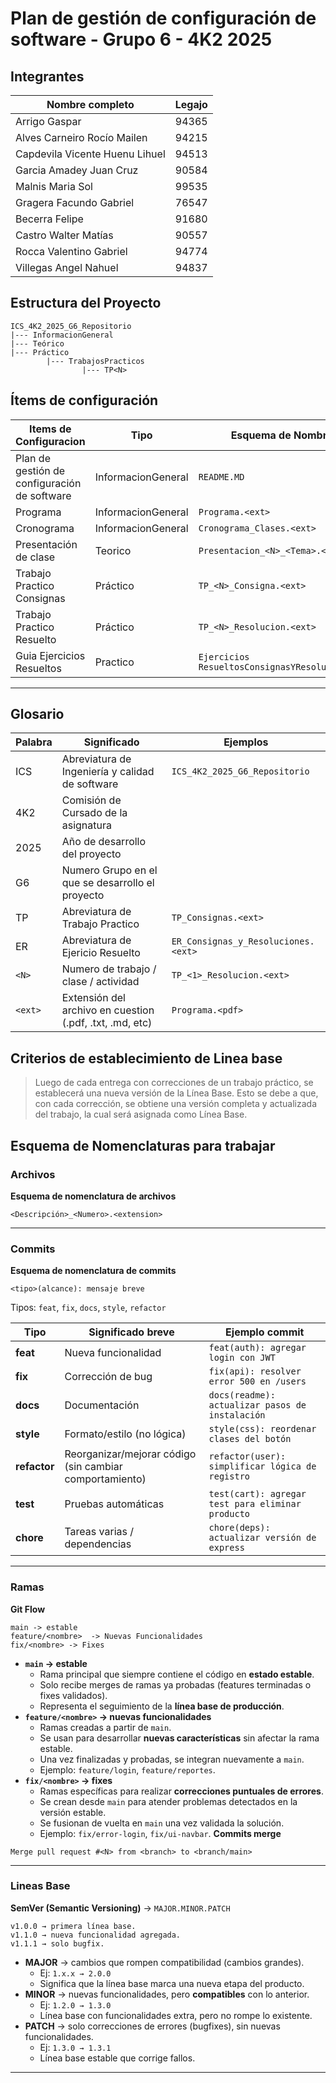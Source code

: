 # Plan de gestión de configuración de software - Grupo 6 - 4K2 2025 

## Integrantes 

| Nombre completo                | Legajo |
| ------------------------------ | ------ |
| Arrigo Gaspar                  | 94365  |
| Alves Carneiro Rocío Mailen    | 94215  |
| Capdevila Vicente Huenu Lihuel | 94513  |
| Garcia Amadey Juan Cruz        | 90584  |
| Malnis Maria Sol               | 99535  |
| Gragera Facundo Gabriel        | 76547  |
| Becerra Felipe                 | 91680  |
| Castro Walter Matías           | 90557  |
| Rocca Valentino Gabriel        | 94774  |
| Villegas Angel Nahuel          | 94837  |


## Estructura del Proyecto 
```
ICS_4K2_2025_G6_Repositorio
|--- InformacionGeneral
|--- Teórico
|--- Práctico 
		|--- TrabajosPracticos
				|--- TP<N>
```


## Ítems de configuración

| Items de Configuracion                       | Tipo               | Esquema de Nombrado                              | Ubicacion                                                                                 |
| -------------------------------------------- | ------------------ | ------------------------------------------------ | ----------------------------------------------------------------------------------------- |
| Plan de gestión de configuración de software | InformacionGeneral | `README.MD`                                      | `ICS_4K2_2025_G6_Repositorio`                                                             |
| Programa                                     | InformacionGeneral | `Programa.<ext>`                                 | `ICS_4K2_2025_G6_Repositorio/InformacionGeneral`                                          |
| Cronograma                                   | InformacionGeneral | `Cronograma_Clases.<ext>`                        | `ICS_4K2_2025_G6_Repositorio/InformacionGeneral`                                          |
| Presentación de clase                        | Teorico            | `Presentacion_<N>_<Tema>.<ext>`                  | `ICS_4K2_2025_G6_Repositorio/Teórico`                                                     |
| Trabajo Practico Consignas                   | Práctico           | `TP_<N>_Consigna.<ext>`                          | `ICS_4K2_2025_G6_Repositorio/Práctico/TrabajosPracticos/TP<N>`                            |
| Trabajo Practico Resuelto                    | Práctico           | `TP_<N>_Resolucion.<ext>`                        | `ICS_4K2_2025_G6_Repositorio/Práctico/TrabajosPracticos/TP<N>`                            |
| Guia Ejercicios Resueltos                    | Practico           | `Ejercicios ResueltosConsignasYResoluciones.pdf` | `ISW_4K2_Repositorio_Grupo6_2025/Práctico/Ejercicios ResueltosConsignasYResoluciones.pdf` |

---

## Glosario

| Palabra             | Significado                                                                    | Ejemplos                         |
| ------------------- | ------------------------------------------------------------------------------ | -------------------------------- |
| ICS                 | Abreviatura de Ingeniería y calidad de software                                | `ICS_4K2_2025_G6_Repositorio`    |
| 4K2                 | Comisión de Cursado de la asignatura                                           |                                  |
| 2025                | Año de desarrollo del proyecto                                                 |                                  |
| G6                  | Numero Grupo en el que se desarrollo el proyecto                               |                                  |
| TP                  | Abreviatura de Trabajo Practico                                                | `TP_Consignas.<ext>`             |
| ER                  | Abreviatura de Ejericio Resuelto                                               | `ER_Consignas_y_Resoluciones.<ext>` |
| `<N>`               | Numero de trabajo / clase / actividad                                          | `TP_<1>_Resolucion.<ext>`        |
| `<ext>`             | Extensión del archivo en cuestion (.pdf, .txt, .md, etc)                       | `Programa.<pdf>`                 |


## Criterios de establecimiento de Linea base

>Luego de cada entrega con correcciones de un trabajo práctico, se establecerá una nueva versión de la Línea Base. Esto se debe a que, con cada corrección, se obtiene una versión completa y actualizada del trabajo, la cual será asignada como Línea Base.


## Esquema de Nomenclaturas para trabajar 

### Archivos
**Esquema de nomenclatura de archivos**

```
<Descripción>_<Numero>.<extension>
```

---
### Commits
**Esquema de nomenclatura de commits**
```
<tipo>(alcance): mensaje breve
```

Tipos: `feat`, `fix`, `docs`, `style`, `refactor`

|Tipo|Significado breve|Ejemplo commit|
|---|---|---|
|**feat**|Nueva funcionalidad|`feat(auth): agregar login con JWT`|
|**fix**|Corrección de bug|`fix(api): resolver error 500 en /users`|
|**docs**|Documentación|`docs(readme): actualizar pasos de instalación`|
|**style**|Formato/estilo (no lógica)|`style(css): reordenar clases del botón`|
|**refactor**|Reorganizar/mejorar código (sin cambiar comportamiento)|`refactor(user): simplificar lógica de registro`|
|**test**|Pruebas automáticas|`test(cart): agregar test para eliminar producto`|
|**chore**|Tareas varias / dependencias|`chore(deps): actualizar versión de express`|

---
### Ramas 
**Git Flow**

```
main -> estable
feature/<nombre>  -> Nuevas Funcionalidades
fix/<nombre> -> Fixes 
```
- **`main` → estable**
    - Rama principal que siempre contiene el código en **estado estable**.
    - Solo recibe merges de ramas ya probadas (features terminadas o fixes validados).
    - Representa el seguimiento de la **línea base de producción**.
- **`feature/<nombre>` → nuevas funcionalidades**
    - Ramas creadas a partir de `main`.
    - Se usan para desarrollar **nuevas características** sin afectar la rama estable.
    - Una vez finalizadas y probadas, se integran nuevamente a `main`.
    - Ejemplo: `feature/login`, `feature/reportes`.
- **`fix/<nombre>` → fixes**
    - Ramas específicas para realizar **correcciones puntuales de errores**.
    - Se crean desde `main` para atender problemas detectados en la versión estable.
    - Se fusionan de vuelta en `main` una vez validada la solución.
    - Ejemplo: `fix/error-login`, `fix/ui-navbar`.
**Commits merge**
```
Merge pull request #<N> from <branch> to <branch/main>
```

---
### Lineas Base
**SemVer (Semantic Versioning)** -> ``MAJOR.MINOR.PATCH``
```
v1.0.0 → primera línea base.
v1.1.0 → nueva funcionalidad agregada.
v1.1.1 → solo bugfix.
```

- **MAJOR** → cambios que rompen compatibilidad (cambios grandes).
    - Ej: `1.x.x → 2.0.0`
    - Significa que la línea base marca una nueva etapa del producto.
- **MINOR** → nuevas funcionalidades, pero **compatibles** con lo anterior.
    - Ej: `1.2.0 → 1.3.0`
    - Línea base con funcionalidades extra, pero no rompe lo existente.
- **PATCH** → solo correcciones de errores (bugfixes), sin nuevas funcionalidades.
    - Ej: `1.3.0 → 1.3.1`
    - Línea base estable que corrige fallos.

---
